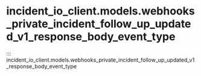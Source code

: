 # incident_io_client.models.webhooks_private_incident_follow_up_updated_v1_response_body_event_type

::: incident_io_client.models.webhooks_private_incident_follow_up_updated_v1_response_body_event_type
